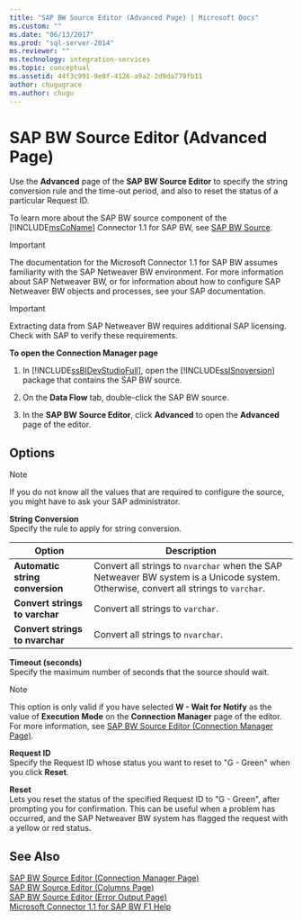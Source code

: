 ```yaml
---
title: "SAP BW Source Editor (Advanced Page) | Microsoft Docs"
ms.custom: ""
ms.date: "06/13/2017"
ms.prod: "sql-server-2014"
ms.reviewer: ""
ms.technology: integration-services
ms.topic: conceptual
ms.assetid: 44f3c991-9e8f-4126-a9a2-2d9da779fb11
author: chugugrace
ms.author: chugu
---
```

# SAP BW Source Editor (Advanced Page)
  Use the **Advanced** page of the **SAP BW Source Editor** to specify the string conversion rule and the time-out period, and also to reset the status of a particular Request ID.  
  
 To learn more about the SAP BW source component of the [!INCLUDE[msCoName](../../includes/msconame-md.md)] Connector 1.1 for SAP BW, see [SAP BW Source](sap-bw-source.md).  
  
> [!IMPORTANT]  
>  The documentation for the Microsoft Connector 1.1 for SAP BW assumes familiarity with the SAP Netweaver BW environment. For more information about SAP Netweaver BW, or for information about how to configure SAP Netweaver BW objects and processes, see your SAP documentation.  
  
> [!IMPORTANT]  
>  Extracting data from SAP Netweaver BW requires additional SAP licensing. Check with SAP to verify these requirements.  
  
 **To open the Connection Manager page**  
  
1.  In [!INCLUDE[ssBIDevStudioFull](../../includes/ssbidevstudiofull-md.md)], open the [!INCLUDE[ssISnoversion](../../includes/ssisnoversion-md.md)] package that contains the SAP BW source.  
  
2.  On the **Data Flow** tab, double-click the SAP BW source.  
  
3.  In the **SAP BW Source Editor**, click **Advanced** to open the **Advanced** page of the editor.  
  
## Options  
  
> [!NOTE]  
>  If you do not know all the values that are required to configure the source, you might have to ask your SAP administrator.  
  
 **String Conversion**  
 Specify the rule to apply for string conversion.  
  
|Option|Description|  
|------------|-----------------|  
|**Automatic string conversion**|Convert all strings to `nvarchar` when the SAP Netweaver BW system is a Unicode system. Otherwise, convert all strings to `varchar`.|  
|**Convert strings to varchar**|Convert all strings to `varchar`.|  
|**Convert strings to nvarchar**|Convert all strings to `nvarchar`.|  
  
 **Timeout (seconds)**  
 Specify the maximum number of seconds that the source should wait.  
  
> [!NOTE]  
>  This option is only valid if you have selected **W - Wait for Notify** as the value of **Execution Mode** on the **Connection Manager** page of the editor. For more information, see [SAP BW Source Editor &#40;Connection Manager Page&#41;](sap-bw-source-editor-connection-manager-page.md).  
  
 **Request ID**  
 Specify the Request ID whose status you want to reset to "G - Green" when you click **Reset**.  
  
 **Reset**  
 Lets you reset the status of the specified Request ID to "G - Green", after prompting you for confirmation. This can be useful when a problem has occurred, and the SAP Netweaver BW system has flagged the request with a yellow or red status.  
  
## See Also  
 [SAP BW Source Editor &#40;Connection Manager Page&#41;](sap-bw-source-editor-connection-manager-page.md)   
 [SAP BW Source Editor &#40;Columns Page&#41;](sap-bw-source-editor-columns-page.md)   
 [SAP BW Source Editor &#40;Error Output Page&#41;](sap-bw-source-editor-error-output-page.md)   
 [Microsoft Connector 1.1 for SAP BW F1 Help](../microsoft-connector-for-sap-bw-f1-help.md)  
  
  
